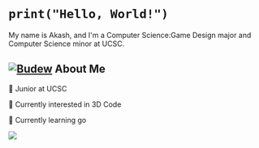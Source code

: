 # ```print("Hello, World!")``` 
My name is Akash, and I'm a Computer Science:Game Design major and Computer Science minor at UCSC.
## [![Budew](https://img.pokemondb.net/sprites/black-white/anim/normal/budew.gif)](https://pokemondb.net/pokedex/budew) About Me            
🏫 Junior at UCSC

🔭 Currently interested in 3D Code

🌱 Currently learning go 

<img src="[.thumb/animation/gopher-dance-long-3x.gif ](https://github.com/egonelbre/gophers/blob/master/animation/2bit-sprite/run.gif)">
